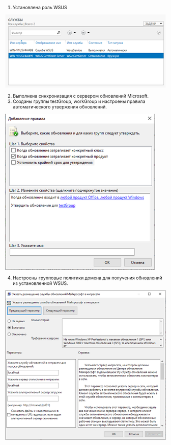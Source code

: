 1. Установлена роль WSUS

![](./files/pic1.png)

2. Выполнена синхронизация с сервером обновлений Microsoft.
3. Созданы группы testGroup, workGroup и настроены правила автоматического утвержения обновлений.

![](./files/pic2.png)

4. Настроены групповые политики домена для получения обновлений из установленной WSUS.

![](./files/pic4.png)